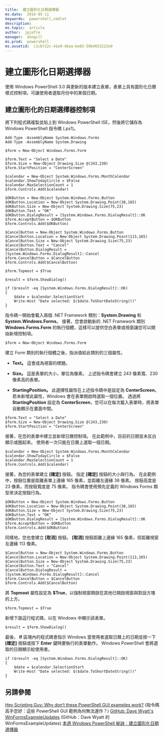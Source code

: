 ```yaml
---
title:  建立圖形化日期選擇器
ms.date:  2016-05-11
keywords:  powershell,cmdlet
description:  
ms.topic:  article
author:  jpjofre
manager:  dongill
ms.prod:  powershell
ms.assetid:  c1cb722c-41e9-4baa-be83-59b4653222e9
---
```


# 建立圖形化日期選擇器
使用 Windows PowerShell 3.0 與更新的版本建立表單，表單上具有圖形化日曆樣式控制項，可讓使用者選取月份中的某個日期。

## 建立圖形化的日期選擇器控制項
將下列程式碼複製並貼上到 Windows PowerShell ISE，然後將它儲存為 Windows PowerShell 指令碼 (.ps1)。

```
Add-Type -AssemblyName System.Windows.Forms
Add-Type -AssemblyName System.Drawing

$form = New-Object Windows.Forms.Form 

$form.Text = "Select a Date" 
$form.Size = New-Object Drawing.Size @(243,230) 
$form.StartPosition = "CenterScreen"

$calendar = New-Object System.Windows.Forms.MonthCalendar 
$calendar.ShowTodayCircle = $False
$calendar.MaxSelectionCount = 1
$form.Controls.Add($calendar) 

$OKButton = New-Object System.Windows.Forms.Button
$OKButton.Location = New-Object System.Drawing.Point(38,165)
$OKButton.Size = New-Object System.Drawing.Size(75,23)
$OKButton.Text = "OK"
$OKButton.DialogResult = [System.Windows.Forms.DialogResult]::OK
$form.AcceptButton = $OKButton
$form.Controls.Add($OKButton)

$CancelButton = New-Object System.Windows.Forms.Button
$CancelButton.Location = New-Object System.Drawing.Point(113,165)
$CancelButton.Size = New-Object System.Drawing.Size(75,23)
$CancelButton.Text = "Cancel"
$CancelButton.DialogResult = [System.Windows.Forms.DialogResult]::Cancel
$form.CancelButton = $CancelButton
$form.Controls.Add($CancelButton)

$form.Topmost = $True

$result = $form.ShowDialog() 

if ($result -eq [System.Windows.Forms.DialogResult]::OK)
{
    $date = $calendar.SelectionStart
    Write-Host "Date selected: $($date.ToShortDateString())"
}
```

指令碼一開始會載入兩個 .NET Framework 類別：**System.Drawing** 和 **System.Windows.Forms**。 接著，您會啟動新的 .NET Framework 類別 **Windows.Forms.Form** 的執行個體，這樣可以提供空白表單或視窗讓您可以開始新增控制項。

```
$form = New-Object Windows.Forms.Form
```

建立 Form 類別的執行個體之後，指派值給此類別的三個屬性。

-   **Text。** 這會成為視窗的標題。

-   **Size。** 這是表單的大小，單位為像素。 上述指令碼會建立 243 像素寬、230 像素高的表單。

-   **StartingPosition。** 此選擇性屬性在上述指令碼中是設定為 **CenterScreen**。 若未新增此屬性，Windows 會在表單開啟時選取一個位置。 透過將 **StartingPosition** 設定為 **CenterScreen**，您可以在每次載入表單時，將表單自動顯示在畫面中間。

```
$form.Text = "Select a Date" 
$form.Size = New-Object Drawing.Size @(243,230) 
$form.StartPosition = "CenterScreen"
```

接著，在您的表單中建立並新增日曆控制項。 在此範例中，目前的日期並未反白顯示或圈起來。 使用者一次只能在日曆上選取一個日期。

```
$calendar = New-Object System.Windows.Forms.MonthCalendar 
$calendar.ShowTodayCircle = $False
$calendar.MaxSelectionCount = 1
$form.Controls.Add($calendar)
```

接著，為您的表單建立 **[確定]** 按鈕。 指定 **[確定]** 按鈕的大小與行為。 在此範例中，按鈕位置是距離表單上邊緣 165 像素，並距離左邊緣 38 像素。 按鈕高度是 23 像素，而按鈕寬度是 75 像素。 指令碼會使用預先定義的 Windows Forms 類型來決定按鈕行為。

```
$OKButton = New-Object System.Windows.Forms.Button
$OKButton.Location = New-Object System.Drawing.Point(38,165)
$OKButton.Size = New-Object System.Drawing.Size(75,23)
$OKButton.Text = "OK"
$OKButton.DialogResult = [System.Windows.Forms.DialogResult]::OK
$form.AcceptButton = $OKButton
$form.Controls.Add($OKButton)
```

同樣地，您也會建立 **[取消]** 按鈕。 **[取消]** 按鈕距離上邊緣 165 像素，但距離視窗左邊緣 113 像素。

```
$CancelButton = New-Object System.Windows.Forms.Button
$CancelButton.Location = New-Object System.Drawing.Point(113,165)
$CancelButton.Size = New-Object System.Drawing.Size(75,23)
$CancelButton.Text = "Cancel"
$CancelButton.DialogResult = [System.Windows.Forms.DialogResult]::Cancel
$form.CancelButton = $CancelButton
$form.Controls.Add($CancelButton)
```

將 **Topmost** 屬性設定為 **$True**，以強制視窗開啟在其他已開啟視窗與對話方塊的上方。

```
$form.Topmost = $True
```

新增下面這行程式碼，以在 Windows 中顯示該表單。

```
$result = $form.ShowDialog()
```

最後， **If** 區塊內的程式碼會指示 Windows 當使用者選取日曆上的日期並按一下 **[確定]** 按鈕或按下 **Enter** 鍵時要執行的表單動作。 Windows PowerShell 會將選取的日期顯示給使用者。

```
if ($result -eq [System.Windows.Forms.DialogResult]::OK)
{
    $date = $calendar.SelectionStart
    Write-Host "Date selected: $($date.ToShortDateString())"
}
```

## 另請參閱
[Hey Scripting Guy: Why don’t these PowerShell GUI examples work?](http://go.microsoft.com/fwlink/?LinkId=506644)
 (指令碼高手您好：這些 PowerShell GUI 範例為何無法運作？) [GitHub: Dave Wyatt's WinFormsExampleUpdates](https://github.com/dlwyatt/WinFormsExampleUpdates)
 (GitHub：Dave Wyatt 的 WinFormsExampleUpdates) [本週 Windows PowerShell 秘訣︰建立圖形化日期選擇器](http://technet.microsoft.com/library/ff730942.aspx)



<!--HONumber=May16_HO2-->


